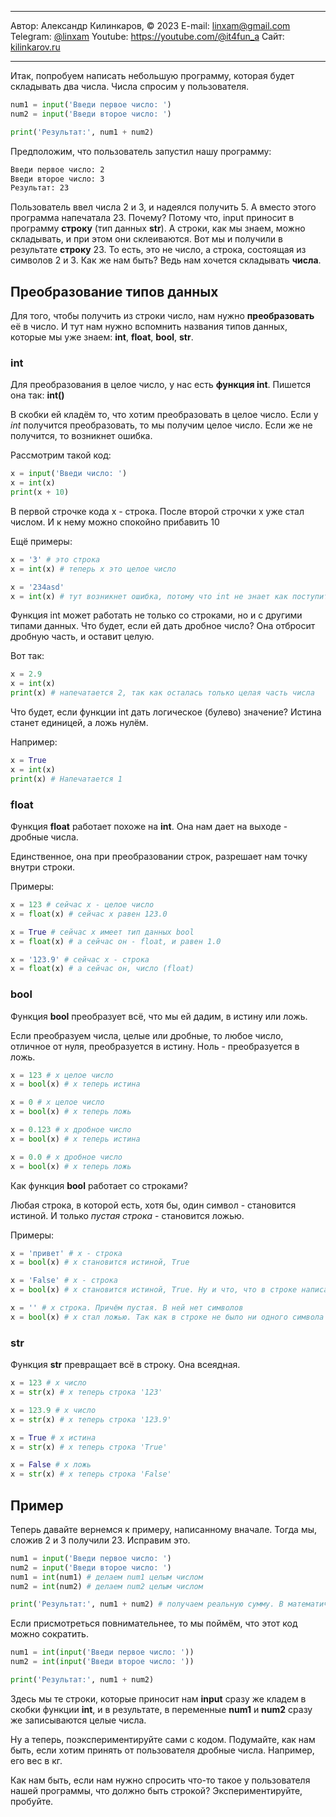 ***
Автор: Александр Килинкаров, © 2023
E-mail: <linxam@gmail.com>
Telegram: [@linxam](https://t.me/linxam)
Youtube: <https://youtube.com/@it4fun_a>
Сайт: [kilinkarov.ru](https://kilinkarov.ru)
***

Итак, попробуем написать небольшую программу, которая будет складывать два числа. Числа спросим у пользователя.

```python
num1 = input('Введи первое число: ')
num2 = input('Введи второе число: ')

print('Результат:', num1 + num2)
```

Предположим, что пользователь запустил нашу программу:

```sh
Введи первое число: 2
Введи второе число: 3
Результат: 23
```

Пользователь ввел числа 2 и 3, и надеялся получить 5. А вместо этого программа напечатала 23. Почему? Потому что, input приносит в программу **строку** (тип данных **str**). А строки, как мы знаем, можно складывать, и при этом они склеиваются. Вот мы и получили в результате **строку** 23. То есть, это не число, а строка, состоящая из символов 2 и 3. Как же нам быть? Ведь нам хочется складывать **числа**.

## Преобразование типов данных

Для того, чтобы получить из строки число, нам нужно **преобразовать** её в число. И тут нам нужно вспомнить названия типов данных, которые мы уже знаем: **int**, **float**, **bool**, **str**.

### int

Для преобразования в целое число, у нас есть **функция int**. Пишется она так: **int()**

В скобки ей кладём то, что хотим преобразовать в целое число. Если у *int* получится преобразовать, то мы получим целое число. Если же не получится, то возникнет ошибка.

Рассмотрим такой код:

```python
x = input('Введи число: ')
x = int(x)
print(x + 10)
```

В первой строчке кода x - строка. После второй строчки x уже стал числом. И к нему можно спокойно прибавить 10

Ещё примеры:

```python
x = '3' # это строка
x = int(x) # теперь x это целое число

x = '234asd'
x = int(x) # тут возникнет ошибка, потому что int не знает как поступить с этой строкой
```

Функция int может работать не только со строками, но и с другими типами данных. Что будет, если ей дать дробное число? Она отбросит дробную часть, и оставит целую.

Вот так:
```python
x = 2.9
x = int(x)
print(x) # напечатается 2, так как осталась только целая часть числа
```

Что будет, если функции int дать логическое (булево) значение? Истина станет единицей, а ложь нулём.

Например:
```python
x = True
x = int(x)
print(x) # Напечатается 1
```

### float

Функция **float** работает похоже на **int**. Она нам дает на выходе - дробные числа.

Единственное, она при преобразовании строк, разрешает нам точку внутри строки.

Примеры:
```python
x = 123 # сейчас x - целое число
x = float(x) # сейчас x равен 123.0

x = True # сейчас x имеет тип данных bool
x = float(x) # а сейчас он - float, и равен 1.0

x = '123.9' # сейчас x - строка
x = float(x) # а сейчас он, число (float)
```

### bool

Функция **bool** преобразует всё, что мы ей дадим, в истину или ложь.

Если преобразуем числа, целые или дробные, то любое число, отличное от нуля, преобразуется в истину. Ноль - преобразуется в ложь.

```python
x = 123 # x целое число
x = bool(x) # x теперь истина

x = 0 # x целое число
x = bool(x) # x теперь ложь

x = 0.123 # x дробное число
x = bool(x) # x теперь истина

x = 0.0 # x дробное число
x = bool(x) # x теперь ложь
```

Как функция **bool** работает со строками?

Любая строка, в которой есть, хотя бы, один символ - становится истиной. И только *пустая строка* - становится ложью.

Примеры:
```python
x = 'привет' # x - строка
x = bool(x) # x становится истиной, True

x = 'False' # x - строка
x = bool(x) # x становится истиной, True. Ну и что, что в строке написано False, ведь она не пустая, в ней есть символы. Поэтому x стал истиной, True

x = '' # x строка. Причём пустая. В ней нет символов
x = bool(x) # x стал ложью. Так как в строке не было ни одного символа
```

### str

Функция **str** превращает всё в строку. Она всеядная.

```python
x = 123 # x число
x = str(x) # x теперь строка '123'

x = 123.9 # x число
x = str(x) # x теперь строка '123.9'

x = True # x истина
x = str(x) # x теперь строка 'True'

x = False # x ложь
x = str(x) # x теперь строка 'False'
```

## Пример

Теперь давайте вернемся к примеру, написанному вначале. Тогда мы, сложив 2 и 3 получили 23. Исправим это.

```python
num1 = input('Введи первое число: ')
num2 = input('Введи второе число: ')
num1 = int(num1) # делаем num1 целым числом
num2 = int(num2) # делаем num2 целым числом

print('Результат:', num1 + num2) # получаем реальную сумму. В математическом смысле
```

Если присмотреться повнимательнее, то мы поймём, что этот код можно сократить.

```python
num1 = int(input('Введи первое число: '))
num2 = int(input('Введи второе число: '))

print('Результат:', num1 + num2)
```

Здесь мы те строки, которые приносит нам **input** сразу же кладем в скобки функции **int**, и в результате, в переменные **num1** и **num2** сразу же записываются целые числа.

Ну а теперь, поэкспериментируйте сами с кодом. Подумайте, как нам быть, если хотим принять от пользователя дробные числа. Например, его вес в кг.

Как нам быть, если нам нужно спросить что-то такое у пользователя нашей программы, что должно быть строкой? Экспериментируйте, пробуйте.
